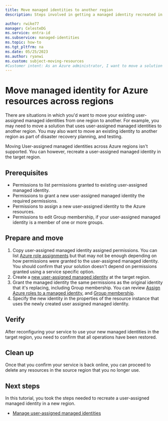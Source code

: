 ```yaml
---
title: Move managed identities to another region
description: Steps involved in getting a managed identity recreated in another region

author: rwike77
manager: CelesteDG
ms.service: entra-id
ms.subservice: managed-identities
ms.topic: how-to
ms.tgt_pltfrm: na
ms.date: 05/25/2023
ms.author: ryanwi
ms.custom: subject-moving-resources
#Customer intent: As an Azure administrator, I want to move a solution using managed identities from one Azure region to another one.
---
```


# Move managed identity for Azure resources across regions

There are situations in which you'd want to move your existing user-assigned managed identities from one region to another. For example, you may need to move a solution that uses user-assigned managed identities to another region. You may also want to move an existing identity to another region as part of disaster recovery planning, and testing.

Moving User-assigned managed identities across Azure regions isn't supported.  You can however, recreate a user-assigned managed identity in the target region.

## Prerequisites

- Permissions to list permissions granted to existing user-assigned managed identity.
- Permissions to grant a new user-assigned managed identity the required permissions.
- Permissions to assign a new user-assigned identity to the Azure resources.
- Permissions to edit Group membership, if your user-assigned managed identity is a member of one or more groups.

## Prepare and move

1. Copy user-assigned managed identity assigned permissions. You can list [Azure role assignments](/azure/role-based-access-control/role-assignments-list-powershell) but that may not be enough depending on how permissions were granted to the user-assigned managed identity. You should confirm that your solution doesn't depend on permissions granted using a service specific option.
1. Create a [new user-assigned managed identity](how-manage-user-assigned-managed-identities.md?pivots=identity-mi-methods-powershell#create-a-user-assigned-managed-identity-2) at the target region.
1. Grant the managed identity the same permissions as the original identity that it's replacing, including Group membership. You can review [Assign Azure roles to a managed identity](/azure/role-based-access-control/role-assignments-portal-managed-identity), and [Group membership](~/fundamentals/groups-view-azure-portal.md).
1. Specify the new identity in the properties of the resource instance that uses the newly created user assigned managed identity.

## Verify

After reconfiguring your service to use your new managed identities in the target region, you need to confirm that all operations have been restored.

## Clean up

Once that you confirm your service is back online, you can proceed to delete any resources in the source region that you no longer use.

## Next steps

In this tutorial, you took the steps needed to recreate a user-assigned managed identity in a new region.

- [Manage user-assigned managed identities](how-manage-user-assigned-managed-identities.md?pivots=identity-mi-methods-powershell#delete-a-user-assigned-managed-identity-2)

